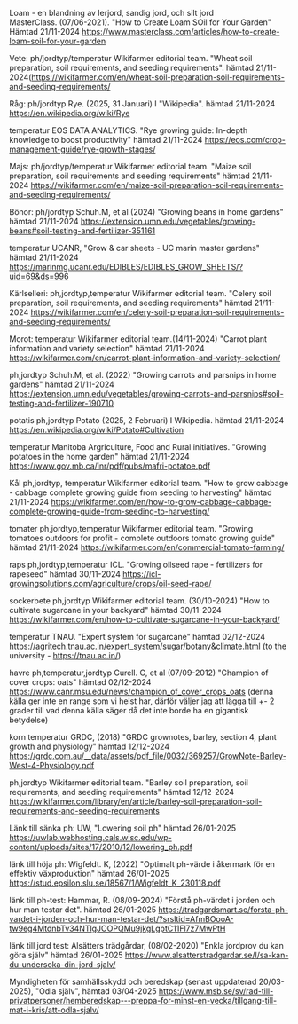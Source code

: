 Loam - en blandning av lerjord, sandig jord, och silt jord  
MasterClass. (07/06-2021). "How to Create Loam SOil for Your Garden" Hämtad 21/11-2024 https://www.masterclass.com/articles/how-to-create-loam-soil-for-your-garden 


Vete:
ph/jordtyp/temperatur 
Wikifarmer editorial team. "Wheat soil preparation, soil requirements, and seeding requirements". hämtad 21/11-2024(https://wikifarmer.com/en/wheat-soil-preparation-soil-requirements-and-seeding-requirements/  


Råg:
ph/jordtyp 
Rye. (2025, 31 Januari) I "Wikipedia". hämtad 21/11-2024 https://en.wikipedia.org/wiki/Rye 

temperatur
EOS DATA ANALYTICS. "Rye growing guide: In-depth knowledge to boost productivity"  hämtad 21/11-2024
https://eos.com/crop-management-guide/rye-growth-stages/


Majs: 
ph/jordtyp/temperatur
Wikifarmer editorial team. "Maize soil preparation, soil requirements and seeding requirements" hämtad 21/11-2024 https://wikifarmer.com/en/maize-soil-preparation-soil-requirements-and-seeding-requirements/  


Bönor: 
ph/jordtyp 
Schuh.M, et al (2024) "Growing beans in home gardens" hämtad 21/11-2024 https://extension.umn.edu/vegetables/growing-beans#soil-testing-and-fertilizer-351161  

temperatur 
UCANR, "Grow & car sheets - UC marin master gardens" 
hämtad 21/11-2024 https://marinmg.ucanr.edu/EDIBLES/EDIBLES_GROW_SHEETS/?uid=69&ds=996 


Kärlselleri:
ph,jordtyp,temperatur 
Wikifarmer editorial team. "Celery soil preparation, soil requirements, and seeding requirements" hämtad 21/11-2024 https://wikifarmer.com/en/celery-soil-preparation-soil-requirements-and-seeding-requirements/


Morot:
temperatur 
Wikifarmer editorial team.(14/11-2024) "Carrot plant information and variety selection" hämtad 21/11-2024 https://wikifarmer.com/en/carrot-plant-information-and-variety-selection/ 

ph,jordtyp 
Schuh.M, et al. (2022) "Growing carrots and parsnips in home gardens" hämtad 21/11-2024 https://extension.umn.edu/vegetables/growing-carrots-and-parsnips#soil-testing-and-fertilizer-190710 


potatis
ph,jordtyp 
Potato (2025, 2 Februari) I Wikipedia. hämtad 21/11-2024 https://en.wikipedia.org/wiki/Potato#Cultivation  

temperatur
Manitoba Argriculture, Food and Rural initiatives. "Growing potatoes in the home garden" hämtad 21/11-2024 https://www.gov.mb.ca/inr/pdf/pubs/mafri-potatoe.pdf 


Kål
ph,jordtyp, temperatur 
Wikifarmer editorial team. "How to grow cabbage - cabbage complete growing guide from seeding to harvesting" hämtad 21/11-2024 https://wikifarmer.com/en/how-to-grow-cabbage-cabbage-complete-growing-guide-from-seeding-to-harvesting/ 


tomater
ph,jordtyp,temperatur 
Wikifarmer editorial team. "Growing tomatoes outdoors for profit - complete outdoors tomato growing guide" hämtad 21/11-2024 https://wikifarmer.com/en/commercial-tomato-farming/  
 

raps 
ph,jordtyp,temperatur 
ICL. "Growing oilseed rape - fertilizers for rapeseed" hämtad 30/11-2024 https://icl-growingsolutions.com/agriculture/crops/oil-seed-rape/ 


sockerbete
ph,jordtyp 
Wikifarmer editorial team. (30/10-2024) "How to cultivate sugarcane in your backyard" hämtad 30/11-2024 https://wikifarmer.com/en/how-to-cultivate-sugarcane-in-your-backyard/ 

temperatur 
TNAU. "Expert system for sugarcane" hämtad 02/12-2024 https://agritech.tnau.ac.in/expert_system/sugar/botany&climate.html  (to the university - https://tnau.ac.in/) 


havre
ph,temperatur,jordtyp
Curell. C, et al (07/09-2012) "Champion of cover crops: oats" hämtad 02/12-2024 https://www.canr.msu.edu/news/champion_of_cover_crops_oats (denna källa ger inte en range som vi helst har, därför väljer jag att lägga till +- 2 grader till vad denna källa säger då det inte borde ha en gigantisk betydelse)


korn
temperatur 
GRDC, (2018) "GRDC grownotes, barley, section 4, plant growth and physiology" hämtad 12/12-2024 https://grdc.com.au/__data/assets/pdf_file/0032/369257/GrowNote-Barley-West-4-Physiology.pdf 

ph,jordtyp
Wikifarmer editorial team. "Barley soil preparation, soil requirements, and seeding requirements" hämtad 12/12-2024 https://wikifarmer.com/library/en/article/barley-soil-preparation-soil-requirements-and-seeding-requirements 


Länk till sänka ph:
UW, "Lowering soil ph" hämtad 26/01-2025 https://uwlab.webhosting.cals.wisc.edu/wp-content/uploads/sites/17/2010/12/lowering_ph.pdf 

länk till höja ph:
Wigfeldt. K, (2022) "Optimalt ph-värde i åkermark för en effektiv växproduktion" hämtad 26/01-2025 https://stud.epsilon.slu.se/18567/1/Wigfeldt_K_230118.pdf 


länk till ph-test: 
Hammar, R. (08/09-2024) "Förstå ph-värdet i jorden och hur man testar det". hämtad 26/01-2025 https://tradgardsmart.se/forsta-ph-vardet-i-jorden-och-hur-man-testar-det/?srsltid=AfmBOooA-tw9eg4MtdnbTv34NTlgJOOPQMu9jkgLgptC11Fl7z7MwPtH 

länk till jord test:
Alsätters trädgårdar, (08/02-2020) "Enkla jordprov du kan göra själv" hämtad 26/01-2025 https://www.alsatterstradgardar.se/l/sa-kan-du-undersoka-din-jord-sjalv/ 


Myndigheten för samhällsskydd och beredskap (senast uppdaterad 20/03-2025), "Odla själv", hämtad 03/04-2025 https://www.msb.se/sv/rad-till-privatpersoner/hemberedskap---preppa-for-minst-en-vecka/tillgang-till-mat-i-kris/att-odla-sjalv/ 